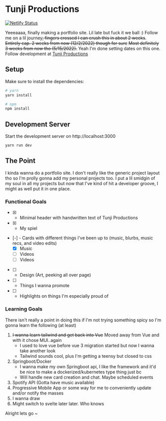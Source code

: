 # Tunji Productions

[![Netlify Status](https://api.netlify.com/api/v1/badges/75c5c3e8-bfb9-4579-a019-bebe485f0329/deploy-status)](https://app.netlify.com/sites/tunjiprod/deploys)

Yeeeaaaa, finally making a portfolio site. Lil late but fuck it we ball :)
Follow me on a lil journey~~, fingers crossed I can crush this in about 2 weeks~~. ~~Entirely cap. 2 weeks from now (12/2/2022) though for sure~~ ~~Most definitely 3 weeks from now tho (5/15/2022).~~
Yeah I'm done setting dates on this one.
Follow development at [Tunji Productions](https://www.tunjiproductions.com)

## Setup

Make sure to install the dependencies:

```bash
# yarn
yarn install

# npm
npm install
```

## Development Server

Start the development server on http://localhost:3000

```bash
yarn run dev
```

## The Point

I kinda wanna do a portfolio site. I don't really like the generic project layout tho so I'm prolly gonna add my personal projects too. I put a lil smidgin of my soul in all my projects but now that I've kind of hit a developer groove, I might as well put it in one place.

### Functional Goals

- [x] - Minimal header with handwritten text of Tunji Productions
- [x] - My spiel
- [-] - Cards with different things I've been up to (music, blurbs, music recs, and video edits)
  - [x] Music
  - [ ] Videos
  - [ ] Videos
- [ ] - Design (Art, peeking all over page)
- [ ] - Things I wanna promote
- [ ] - Highlights on things I'm especially proud of

### Learning Goals

There isn't really a point in doing this if I'm not trying something spicy so I'm gonna learn the following (at least)

1. ~~I wanna learn tailwind and get back into Vue~~ Moved away from Vue and with it chose MUI..again
   - I used to love vue before vue 3 migration started but now I wanna take another look
   - Tailwind sounds cool, plus I'm getting a teensy but closed to css
2. Springboot/Docker
   - I wanna make my own Springboot api, I like the framework and it'd be nice to make a dockerized/kubernetes type thing just bc
   - Will handle new card creation and chat. Maybe scheduled events
3. Spotify API (Gotta have music available)
4. Progressive Mobile App or some way for me to conveniently update and/or notify the masses
5. I wanna draw
6. Might switch to svelte later later. Who knows

Alright lets go ~
